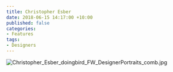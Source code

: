 ```yaml
---
title: Christopher Esber
date: 2018-06-15 14:17:00 +10:00
published: false
categories:
- Features
tags:
- Designers
---
```


![Christopher_Esber_doingbird_FW_DesignerPortraits_comb.jpg](/api/v2/sites/5ab8508049a3a2481fa7cbd4/source/_uploads/Christopher_Esber_doingbird_FW_DesignerPortraits_comb.jpg?download)